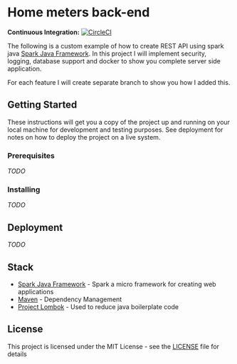 # Home meters back-end

**Continuous Integration:** [![CircleCI](https://circleci.com/gh/heimdall777/meters-backend/tree/master.svg?style=svg)](https://circleci.com/gh/heimdall777/meters-backend/tree/master)

The following is a custom example of how to create REST API using spark java [Spark Java Framework](http://sparkjava.com/).
In this project I will implement security, logging, database support and docker to show you complete server side application.

For each feature I will create separate branch to show you how I added this.

## Getting Started

These instructions will get you a copy of the project up and running on your local machine for development and testing purposes. See deployment for notes on how to deploy the project on a live system.

### Prerequisites

_TODO_

### Installing

_TODO_

## Deployment

_TODO_


## Stack

* [Spark Java Framework](http://sparkjava.com/) - Spark a micro framework for creating web applications
* [Maven](https://maven.apache.org/) - Dependency Management
* [Project Lombok](https://projectlombok.org/) - Used to reduce java boilerplate code

## License

This project is licensed under the MIT License - see the [LICENSE](LICENSE) file for details
